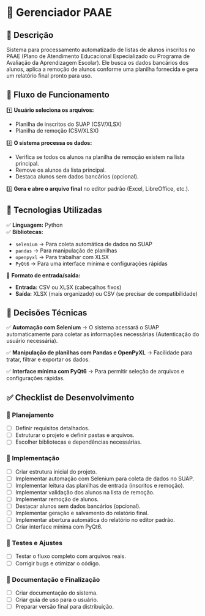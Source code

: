 # 📌 Gerenciador PAAE

## 📖 Descrição
Sistema para processamento automatizado de listas de alunos inscritos no PAAE (Plano de Atendimento Educacional Especializado ou Programa de Avaliação da Aprendizagem Escolar). Ele busca os dados bancários dos alunos, aplica a remoção de alunos conforme uma planilha fornecida e gera um relatório final pronto para uso.

## 🚀 Fluxo de Funcionamento

1️⃣ **Usuário seleciona os arquivos:**  
   - Planilha de inscritos do SUAP (CSV/XLSX)  
   - Planilha de remoção (CSV/XLSX)  

2️⃣ **O sistema processa os dados:**  
   - Verifica se todos os alunos na planilha de remoção existem na lista principal.  
   - Remove os alunos da lista principal.  
   - Destaca alunos sem dados bancários (opcional).  

3️⃣ **Gera e abre o arquivo final** no editor padrão (Excel, LibreOffice, etc.).  

## 🔧 Tecnologias Utilizadas

✅ **Linguagem:** Python  
✅ **Bibliotecas:**  
- `selenium` → Para coleta automática de dados no SUAP  
- `pandas` → Para manipulação de planilhas  
- `openpyxl` → Para trabalhar com XLSX  
- `PyQt6` → Para uma interface mínima e configurações rápidas  

📌 **Formato de entrada/saída:**  
- **Entrada:** CSV ou XLSX (cabeçalhos fixos)  
- **Saída:** XLSX (mais organizado) ou CSV (se precisar de compatibilidade)  

## 🎯 Decisões Técnicas

✅ **Automação com Selenium** → O sistema acessará o SUAP automaticamente para coletar as informações necessárias (Autenticação do usuário necessária).  

✅ **Manipulação de planilhas com Pandas e OpenPyXL** → Facilidade para tratar, filtrar e exportar os dados.  

✅ **Interface mínima com PyQt6** → Para permitir seleção de arquivos e configurações rápidas.  

## ✅ Checklist de Desenvolvimento

### 🔹 Planejamento
- [ ] Definir requisitos detalhados.
- [ ] Estruturar o projeto e definir pastas e arquivos.
- [ ] Escolher bibliotecas e dependências necessárias.

### 🔹 Implementação
- [ ] Criar estrutura inicial do projeto.
- [ ] Implementar automação com Selenium para coleta de dados no SUAP.
- [ ] Implementar leitura das planilhas de entrada (inscritos e remoção).
- [ ] Implementar validação dos alunos na lista de remoção.
- [ ] Implementar remoção de alunos.
- [ ] Destacar alunos sem dados bancários (opcional).
- [ ] Implementar geração e salvamento do relatório final.
- [ ] Implementar abertura automática do relatório no editor padrão.
- [ ] Criar interface mínima com PyQt6.

### 🔹 Testes e Ajustes
- [ ] Testar o fluxo completo com arquivos reais.
- [ ] Corrigir bugs e otimizar o código.

### 🔹 Documentação e Finalização
- [ ] Criar documentação do sistema.
- [ ] Criar guia de uso para o usuário.
- [ ] Preparar versão final para distribuição.
